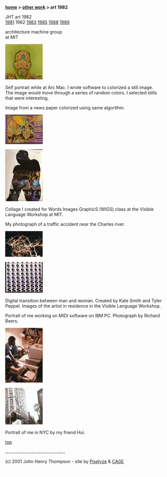 **[home](index.md) > [other work](otherwork.md) > art 1982**

JHT art 1982  
[1981](art1981.md) 1982 [1983](art1983.md) [1985](art1985.md) [1988](art1988.md) [1989](art1989.md)

architecture machine group  
at MIT

[![](images/83_jt_arc_mac_color_mini.jpg)](images/83_jt_arc_mac_color.jpg',513,480)

Self portrait while at Arc Mac. I wrote software to colorized a still image. The image would move through a series of random colors. I selected stills that were interesting.

Image from a news paper colorized using same algorithm.

[![](images/83_couple_mini.jpg)](images/83_couple.jpg',600,468)

[![](images/83_balance_wigs_mini.jpg)](images/83_balance_wigs.jpg',346,480)

Collage I created for Words Images GraphicS (WIGS) class at the Visible Language Workshop at MIT.

My photograph of a traffic accident near the Charles river.

[![](images/85_night_light_mini.jpg)](images/85_night_light.jpg',640,439)

[![](images/82_vlw_mini.jpg)](images/82_vlw.jpg',585,480)

Digital transition between man and woman. Created by Kate Smith and Tyler Peppel. Images of the artist in residence in the Visible Language Workshop.

Portrait of me working on MIDI software on IBM PC. Photograph by Richard Beers.

[![](images/83_jt_ibm_pc_mini.jpg)](images/83_jt_ibm_pc.jpg',329,480)

[![](images/85_jt_in_ny_no_enter_mini.jpg)](images/85_jt_in_ny_no_enter.jpg',490,480)

Portrait of me in NYC by my friend Hui.

[top](#topofpage)

**.........................................**

(c) 2001 John Henry Thompson - site by [Pixelyze](http://www.pixelyze.com/) & [CAGE](http://www.cage.nl/)

![](images/spacer.gif)
